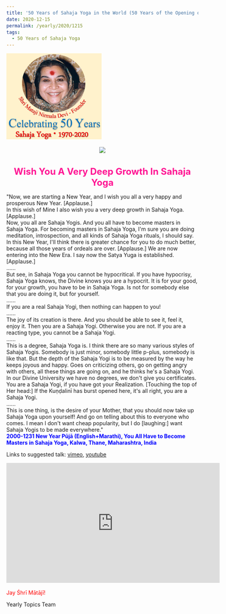 ```yaml
---
title: '50 Years of Sahaja Yoga in the World (50 Years of the Opening of the Sahasrāra Chakra), Post 32'
date: 2020-12-15
permalink: /yearly/2020/1215
tags:
  - 50 Years of Sahaja Yoga
---
```


<div style="text-align: left"><img src="/images/Celebrating50YearsSahajaYoga.png" width="250" /></div><br>

<div style="text-align: center"><img src="/images/image577.pmg" /></div>

<br>
<p style="color:DeepPink; text-align:center">
<font size="+2"><b>Wish You A Very Deep Growth In Sahaja Yoga</b><br></font>
</p>

<p>
"Now, we are starting a New Year, and I wish you all a very happy and prosperous New Year. [Applause.]<br>
In this wish of Mine I also wish you a very deep growth in Sahaja Yoga. [Applause.]<br>
Now, you all are Sahaja Yogis. And you all have to become masters in Sahaja Yoga. For becoming masters in Sahaja Yoga, I'm sure you are doing meditation, introspection, and all kinds of Sahaja Yoga rituals, I should say.<br>
In this New Year, I'll think there is greater chance for you to do much better, because all those years of ordeals are over. [Applause.] We are now entering into the New Era. I say now the Satya Yuga is established. [Applause.]<br>
......<br>
But see, in Sahaja Yoga you cannot be hypocritical. If you have hypocrisy, Sahaja Yoga knows, the Divine knows you are a hypocrit. It is for your good, for your growth, you have to be in Sahaja Yoga. Is not for somebody else that you are doing it, but for yourself.<br>
......<br>
If you are a real Sahaja Yogi, then nothing can happen to you!<br>
......<br>
The joy of its creation is there. And you should be able to see it, feel it, enjoy it. Then you are a Sahaja Yogi. Otherwise you are not. If you are a reacting type, you cannot be a Sahaja Yogi.<br>
......<br>
This is a degree, Sahaja Yoga is. I think there are so many various styles of Sahaja Yogis. Somebody is just minor, somebody little p-plus, somebody is like that. But the depth of the Sahaja Yogi is to be measured by the way he keeps joyous and happy. Goes on criticizing others, go on getting angry with others, all these things are going on, and he thinks he's a Sahaja Yogi. In our Divine University we have no degrees, we don't give you certificates. You are a Sahaja Yogi, if you have got your Realization. [Touching the top of Her head:] If the Kuṇḍalinī has burst opened here, it's all right, you are a Sahaja Yogi.<br>
 ......<br>
This is one thing, is the desire of your Mother, that you should now take up Sahaja Yoga upon yourself! And go on telling about this to everyone who comes. I mean I don't want cheap popularity, but I do [laughing:] want Sahaja Yogis to be made everywhere."<br>
<font color="blue"><b>2000-1231 New Year Pūjā (English+Marathi), You All Have to Become Masters in Sahaja Yoga, Kalwa, Thane, Maharashtra, India</b></font><br>
</p>

Links to suggested talk: <a href="https://vimeo.com/28849212"> vimeo</a>, <a href="https://www.youtube.com/watch?v=VQCbvlXTQhI&t=00s&ab_channel=TeachingsofH.H.ShriMatajiNirmalaDevi"> youtube</a><br>

<iframe width="560" height="315" src="https://www.youtube.com/embed/VQCbvlXTQhI" frameborder="0" allow="accelerometer; autoplay; clipboard-write; encrypted-media; gyroscope; picture-in-picture" allowfullscreen></iframe>

<p style="color:red;">Jay Śhrī Mātājī!<br></p>

Yearly Topics Team
